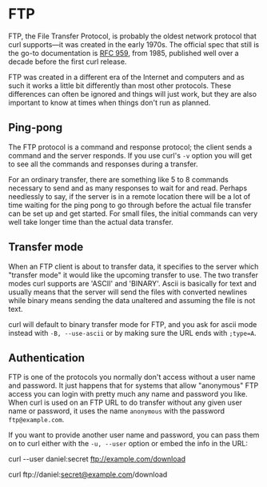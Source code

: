 # FTP

FTP, the File Transfer Protocol, is probably the oldest network protocol that
curl supports—it was created in the early 1970s. The official spec that
still is the go-to documentation is [RFC 959](http://www.ietf.org/rfc/rfc959.txt),
from 1985, published well over a decade before the first curl release.

FTP was created in a different era of the Internet and computers and as such it
works a little bit differently than most other protocols. These differences
can often be ignored and things will just work, but they are also
important to know at times when things don't run as planned.

## Ping-pong

The FTP protocol is a command and response protocol; the client sends a
command and the server responds. If you use curl's `-v` option you will get to
see all the commands and responses during a transfer.

For an ordinary transfer, there are something like 5 to 8 commands necessary
to send and as many responses to wait for and read. Perhaps needlessly to say,
if the server is in a remote location there will be a lot of time waiting
for the ping pong to go through before the actual file transfer can be set up
and get started. For small files, the initial commands can very well take
longer time than the actual data transfer.

## Transfer mode

When an FTP client is about to transfer data, it specifies to the server which
"transfer mode" it would like the upcoming transfer to use. The two transfer modes
curl supports are 'ASCII' and 'BINARY'. Ascii is basically for text and
usually means that the server will send the files with converted newlines
while binary means sending the data unaltered and assuming the file is not
text.

curl will default to binary transfer mode for FTP, and you ask for ascii mode
instead with `-B, --use-ascii` or by making sure the URL ends with `;type=A`.

## Authentication

FTP is one of the protocols you normally don't access without a user name and
password. It just happens that for systems that allow "anonymous" FTP access
you can login with pretty much any name and password you like. When curl is
used on an FTP URL to do transfer without any given user name or password, it
uses the name `anonymous` with the password `ftp@example.com`.

If you want to provide another user name and password, you can pass them on to
curl either with the `-u, --user` option or embed the info in the URL:

   curl --user daniel:secret ftp://example.com/download

   curl ftp://daniel:secret@example.com/download
